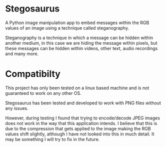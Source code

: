 # Stegosaurus
A Python image manipulation app to embed messages within the RGB values of an image using a technique called steganography.

Steganography is a technique in which a message can be hidden within another medium, in this case we are hiding the message within pixels, but these messages can be hidden within videos, other text, audio recordings and many more.

# Compatibilty
This project has only been tested on a linux based machine and is not guaranteed to work on any other OS.

Stegosaurus has been tested and developed to work with PNG files without any issues.

However, during testing I found that trying to encode/decode JPEG images does not work in the way that this application intends. I believe that this is due to the compression that gets applied to the image making the RGB values shift slightly, although I have not looked into this in much detail. It may be something I will try to fix in the future.
